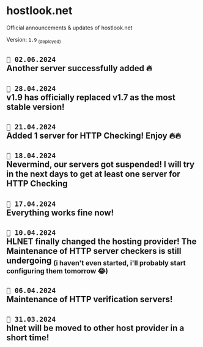 # hostlook.net
Official announcements &amp; updates of hostlook.net

Version: `1.9` <sub>(deployed)</sub>

## ``📣 02.06.2024`` <br>Another server successfully added 🔥
## ``📣 28.04.2024`` <br>v1.9 has officially replaced v1.7 as the most stable version!
## ``📣 21.04.2024`` <br>Added 1 server for HTTP Checking! Enjoy 🔥🔥
## ``📣 18.04.2024`` <br>Nevermind, our servers got suspended! I will try in the next days to get at least one server for HTTP Checking
## ``📣 17.04.2024`` <br>Everything works fine now!
## ``📣 10.04.2024``<br>HLNET finally changed the hosting provider! The Maintenance of HTTP server checkers is still undergoing <sub>(i haven't even started, i'll probably start configuring them tomorrow 😂)</sub>
## ``📣 06.04.2024``<br>Maintenance of HTTP verification servers! 
## ``📣 31.03.2024``<br>hlnet will be moved to other host provider in a short time! 

